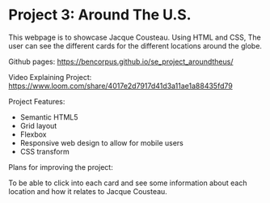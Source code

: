 # Project 3: Around The U.S.

This webpage is to showcase Jacque Cousteau. Using HTML and CSS, The user can see the different cards for the different locations around the globe.

Github pages: https://bencorpus.github.io/se_project_aroundtheus/

Video Explaining Project: https://www.loom.com/share/4017e2d7917d41d3a11ae1a88435fd79

Project Features:

- Semantic HTML5
- Grid layout
- Flexbox
- Responsive web design to allow for mobile users
- CSS transform

Plans for improving the project:

To be able to click into each card and see some information about each location and how it relates to Jacque Cousteau.
